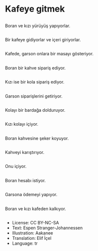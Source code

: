 # Kafeye gitmek

##
Boran ve kızı yürüyüş yapıyorlar.

##
Bir kafeye gidiyorlar ve içeri giriyorlar.

##
Kafede, garson onlara bir masayı gösteriyor.

##
Boran bir kahve sipariş ediyor.

##
Kızı ise bir kola sipariş ediyor.

##
Garson siparişlerini getiriyor.

##
Kolayı bir bardağa dolduruyor.

##
Kızı kolayı içiyor.

##
Boran kahvesine şeker koyuyor.

##
Kahveyi karıştırıyor.

##
Onu içiyor.

##
Boran hesabı istiyor.

##
Garsona ödemeyi yapıyor.

##
Boran ve kızı kafeden kalkıyor.

##
* License: CC BY-NC-SA
* Text: Espen Stranger-Johannessen
* Illustration: Aakanee
* Translation: Elif İçel
* Language: tr

